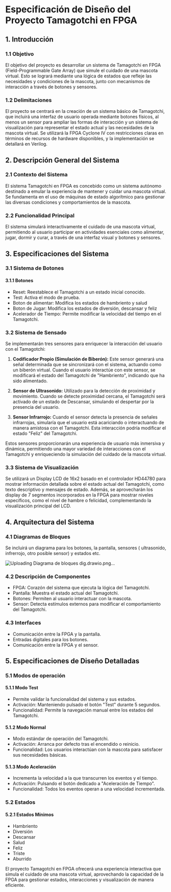 # Especificación de Diseño del Proyecto Tamagotchi en FPGA

## 1. Introducción

### 1.1 Objetivo
El objetivo del proyecto es desarrollar un sistema de Tamagotchi en FPGA (Field-Programmable Gate Array) que simule el cuidado de una mascota virtual. Esto se logrará mediante una lógica de estados que refleje las necesidades y condiciones de la mascota, junto con mecanismos de interacción a través de botones y sensores.

### 1.2 Delimitaciones
El proyecto se centrará en la creación de un sistema básico de Tamagotchi, que incluirá una interfaz de usuario operada mediante botones físicos, al menos un sensor para ampliar las formas de interacción y un sistema de visualización para representar el estado actual y las necesidades de la mascota virtual. Se utilizará la FPGA Cyclone IV con restricciones claras en términos de recursos de hardware disponibles, y la implementación se detallará en Verilog.

## 2. Descripción General del Sistema

### 2.1 Contexto del Sistema
El sistema Tamagotchi en FPGA es concebido como un sistema autónomo destinado a emular la experiencia de mantener y cuidar una mascota virtual. Se fundamenta en el uso de máquinas de estado algorítmico para gestionar las diversas condiciones y comportamientos de la mascota.

### 2.2 Funcionalidad Principal
El sistema simulará interactivamente el cuidado de una mascota virtual, permitiendo al usuario participar en actividades esenciales como alimentar, jugar, dormir y curar, a través de una interfaz visual y botones y sensores.

## 3. Especificaciones del Sistema

### 3.1 Sistema de Botones
#### 3.1.1 Botones 
- Reset: Reestablece el Tamagotchi a un estado inicial conocido.
- Test: Activa el modo de prueba.
- Boton de  alimentar:  Modifica los estados de  hambriento y salud  
- Boton de  Jugar: Modifica los estados de diversión, descansar y feliz 
- Acelerador de Tiempo: Permite modificar la velocidad del tiempo en el Tamagotchi.

### 3.2 Sistema de Sensado

Se implementarán tres sensores para enriquecer la interacción del usuario con el Tamagotchi:

1. **Codificador Propio (Simulación de Biberón):** Este sensor generará una señal determinada que se sincronizará con el sistema, actuando como un biberón virtual. Cuando el usuario interactúe con este sensor, se modificará el estado del Tamagotchi de "Hambriento", indicando que ha sido alimentado.

2. **Sensor de Ultrasonido:** Utilizado para la detección de proximidad y movimiento. Cuando se detecte proximidad cercana, el Tamagotchi será activado de un estado de Descansar, simulando el despertar por la presencia del usuario.

3. **Sensor Infrarrojo:** Cuando el sensor detecta la presencia de señales infrarrojas, simularía que el usuario está acariciando o interactuando de manera amistosa con el Tamagotchi. Esta interacción podría modificar el estado "Feliz" del Tamagotchi.

Estos sensores proporcionarán una experiencia de usuario más inmersiva y dinámica, permitiendo una mayor variedad de interacciones con el Tamagotchi y enriqueciendo la simulación del cuidado de la mascota virtual.



### 3.3 Sistema de Visualización
Se utilizará un Display LCD de 16x2 basado en el controlador HD44780 para mostrar información detallada sobre el estado actual del Tamagotchi, como texto descriptivo y mensajes de estado. Además, se aprovecharán los display de 7 segmentos incorporados en la FPGA para mostrar niveles específicos, como el nivel de hambre o felicidad, complementando la visualización principal del LCD.

## 4. Arquitectura del Sistema

### 4.1 Diagramas de Bloques
Se incluirá un diagrama para los botones, la pantalla, sensores ( ultrasonido, infrerrojo, otro posible sensor) y estados etc.


![Uploading Diagrama de bloques dig.drawio.png…]()




### 4.2 Descripción de Componentes
- FPGA: Corazón del sistema que ejecuta la lógica del Tamagotchi.
- Pantalla: Muestra el estado actual del Tamagotchi.
- Botones: Permiten al usuario interactuar con la mascota.
- Sensor: Detecta estímulos externos para modificar el comportamiento del Tamagotchi.

### 4.3 Interfaces
- Comunicación entre la FPGA y la pantalla.
- Entradas digitales para los botones.
- Comunicación entre la FPGA y el sensor.

## 5. Especificaciones de Diseño Detalladas

### 5.1 Modos de operación

#### 5.1.1 Modo Test
- Permite validar la funcionalidad del sistema y sus estados.
- Activación: Manteniendo pulsado el botón "Test" durante 5 segundos.
- Funcionalidad: Permite la navegación manual entre los estados del Tamagotchi.

#### 5.1.2 Modo Normal
- Modo estándar de operación del Tamagotchi.
- Activación: Arranca por defecto tras el encendido o reinicio.
- Funcionalidad: Los usuarios interactúan con la mascota para satisfacer sus necesidades básicas.

#### 5.1.3 Modo Aceleración 
- Incrementa la velocidad a la que transcurren los eventos y el tiempo.
- Activación: Pulsando el botón dedicado a "Aceleración de Tiempo".
- Funcionalidad: Todos los eventos operan a una velocidad incrementada.

### 5.2 Estados 

#### 5.2.1 Estados Mínimos
- Hambriento
- Diversión
- Descansar
- Salud
- Feliz
- Triste
- Aburrido


El proyecto Tamagotchi en FPGA ofrecerá una experiencia interactiva que simula el cuidado de una mascota virtual, aprovechando la capacidad de la FPGA para gestionar estados, interacciones y visualización de manera eficiente.
